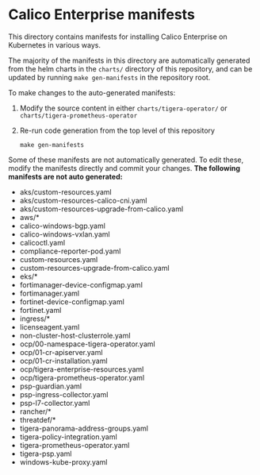 # Calico Enterprise manifests

This directory contains manifests for installing Calico Enterprise on Kubernetes in various ways.

The majority of the manifests in this directory are automatically generated from the helm charts
in the `charts/` directory of this repository, and can be updated by running `make gen-manifests`
in the repository root.

To make changes to the auto-generated manifests:

1. Modify the source content in either `charts/tigera-operator/` or `charts/tigera-prometheus-operator` 

2. Re-run code generation from the top level of this repository

   ```
   make gen-manifests
   ```

Some of these manifests are not automatically generated. To edit these, modify the manifests directly and 
commit your changes. **The following manifests are not auto generated:**

- aks/custom-resources.yaml
- aks/custom-resources-calico-cni.yaml
- aks/custom-resources-upgrade-from-calico.yaml
- aws/*
- calico-windows-bgp.yaml
- calico-windows-vxlan.yaml
- calicoctl.yaml
- compliance-reporter-pod.yaml
- custom-resources.yaml
- custom-resources-upgrade-from-calico.yaml
- eks/*
- fortimanager-device-configmap.yaml
- fortimanager.yaml
- fortinet-device-configmap.yaml
- fortinet.yaml
- ingress/*
- licenseagent.yaml
- non-cluster-host-clusterrole.yaml
- ocp/00-namespace-tigera-operator.yaml
- ocp/01-cr-apiserver.yaml
- ocp/01-cr-installation.yaml
- ocp/tigera-enterprise-resources.yaml
- ocp/tigera-prometheus-operator.yaml
- psp-guardian.yaml
- psp-ingress-collector.yaml
- psp-l7-collector.yaml
- rancher/*
- threatdef/*
- tigera-panorama-address-groups.yaml
- tigera-policy-integration.yaml
- tigera-prometheus-operator.yaml
- tigera-psp.yaml
- windows-kube-proxy.yaml
